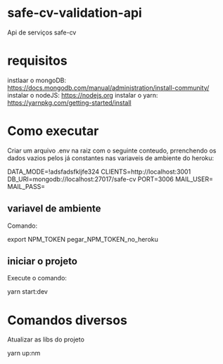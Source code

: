 # safe-cv-validation-api
Api de serviços safe-cv

# requisitos
instlaar o mongoDB: https://docs.mongodb.com/manual/administration/install-community/
instalar o nodeJS: https://nodejs.org
instalar o yarn: https://yarnpkg.com/getting-started/install

# Como executar

Criar um arquivo .env na raiz com o seguinte conteudo, prrenchendo os dados vazios pelos já constantes nas variaveis de ambiente do heroku:

DATA_MODE=!adsfadsfkljfe324
CLIENTS=http://localhost:3001
DB_URI=mongodb://localhost:27017/safe-cv
PORT=3006
MAIL_USER=
MAIL_PASS=

## variavel de ambiente

Comando:

export NPM_TOKEN pegar_NPM_TOKEN_no_heroku

## iniciar o projeto

Execute o comando:

 yarn start:dev


# Comandos diversos

Atualizar as libs do projeto

yarn up:nm
